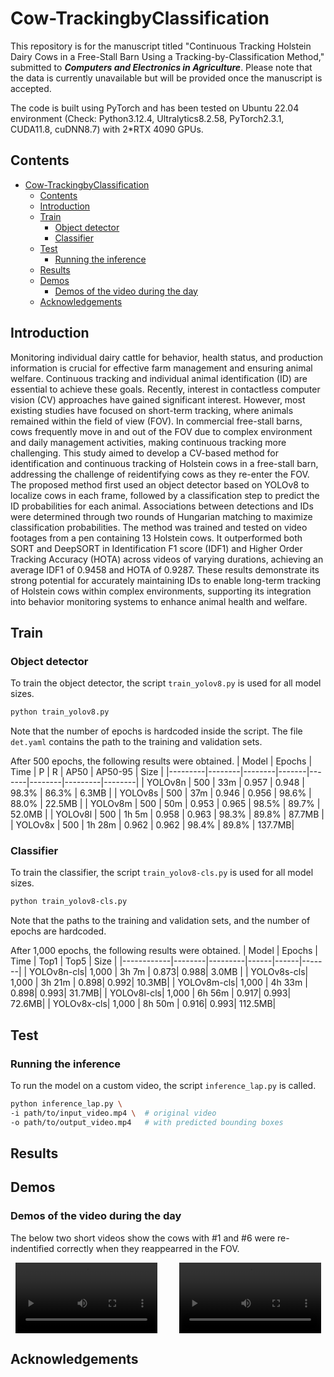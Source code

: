 # Cow-TrackingbyClassification


This repository is for the manuscript titled "Continuous Tracking Holstein Dairy Cows in a Free-Stall Barn Using a Tracking-by-Classification Method," submitted to ***Computers and Electronics in Agriculture***. Please note that the data is currently unavailable but will be provided once the manuscript is accepted.

The code is built using PyTorch and has been tested on Ubuntu 22.04 environment (Check: Python3.12.4, Ultralytics8.2.58, PyTorch2.3.1, CUDA11.8, cuDNN8.7) with 2*RTX 4090 GPUs. 

## Contents
- [Cow-TrackingbyClassification](#cow-trackingbyclassification)
  - [Contents](#contents)
  - [Introduction](#introduction)
  - [Train](#train)
    - [Object detector](#object-detector)
    - [Classifier](#classifier)
  - [Test](#test)
    - [Running the inference](#running-the-inference)
  - [Results](#results)
  - [Demos](#demos)
    - [Demos of the video during the day](#demos-of-the-video-during-the-day)
  - [Acknowledgements](#acknowledgements)

## Introduction
Monitoring individual dairy cattle for behavior, health status, and production information is crucial for effective farm management and ensuring animal welfare. Continuous tracking and individual animal identification (ID) are essential to achieve these goals. Recently, interest in contactless computer vision (CV) approaches have gained significant interest. However, most existing studies have focused on short-term tracking, where animals remained within the field of view (FOV). In commercial free-stall barns, cows frequently move in and out of the FOV due to complex environment and daily management activities, making continuous tracking more challenging. This study aimed to develop a CV-based method for identification and continuous tracking of Holstein cows in a free-stall barn, addressing the challenge of reidentifying cows as they re-enter the FOV. The proposed method first used an object detector based on YOLOv8 to localize cows in each frame, followed by a classification step to predict the ID probabilities for each animal. Associations between detections and IDs were determined through two rounds of Hungarian matching to maximize classification probabilities. The method was trained and tested on video footages from a pen containing 13 Holstein cows. It outperformed both SORT and DeepSORT in Identification F1 score (IDF1) and Higher Order Tracking Accuracy (HOTA) across videos of varying durations, achieving an average IDF1 of 0.9458 and HOTA of 0.9287. These results demonstrate its strong potential for accurately maintaining IDs to enable long-term tracking of Holstein cows within complex environments, supporting its integration into behavior monitoring systems to enhance animal health and welfare.



## Train
### Object detector
To train the object detector, the script `train_yolov8.py` is used for all model sizes.
```sh
python train_yolov8.py
```
Note that the number of epochs is hardcoded inside the script. The file `det.yaml` contains the path to the training and validation sets. 

After 500 epochs, the following results were obtained.
| Model   | Epochs | Time   |   P   |   R   |  AP50  | AP50-95 |  Size  |
|---------|--------|--------|-------|-------|--------|---------|--------|
| YOLOv8n |  500   | 33m    | 0.957 | 0.948 | 98.3%  | 86.3%   | 6.3MB  |
| YOLOv8s |  500   | 37m    | 0.946 | 0.956 | 98.6%  | 88.0%   | 22.5MB |
| YOLOv8m |  500   | 50m    | 0.953 | 0.965 | 98.5%  | 89.7%   | 52.0MB |
| YOLOv8l |  500   | 1h 5m  | 0.958 | 0.963 | 98.3%  | 89.8%   | 87.7MB |
| YOLOv8x |  500   | 1h 28m | 0.962 | 0.962 | 98.4%  | 89.8%   | 137.7MB|


### Classifier
To train the classifier, the script `train_yolov8-cls.py` is used for all model sizes.
```sh
python train_yolov8-cls.py
```
Note that the paths to the training and validation sets, and the number of epochs are hardcoded.

After 1,000 epochs, the following results were obtained.
| Model      | Epochs | Time    | Top1 | Top5 | Size  |
|------------|--------|---------|------|------|-------|
| YOLOv8n-cls| 1,000  | 3h 7m   | 0.873| 0.988| 3.0MB |
| YOLOv8s-cls| 1,000  | 3h 21m  | 0.898| 0.992| 10.3MB|
| YOLOv8m-cls| 1,000  | 4h 33m  | 0.898| 0.993| 31.7MB|
| YOLOv8l-cls| 1,000  | 6h 56m  | 0.917| 0.993| 72.6MB|
| YOLOv8x-cls| 1,000  | 8h 50m  | 0.916| 0.993| 112.5MB|


## Test
### Running the inference
To run the model on a custom video, the script `inference_lap.py` is called.
```sh
python inference_lap.py \
-i path/to/input_video.mp4 \  # original video
-o path/to/output_video.mp4   # with predicted bounding boxes
```

## Results

## Demos

### Demos of the video during the day

The below two short videos show the cows with #1 and #6 were re-indentified correctly when they reappearred in the FOV.

<div style="display: flex; justify-content: space-around; gap: 20px;">
  <!-- First Video -->
  <video controls width="45%">
    <source src="https://raw.githubusercontent.com/meiqing-wang/Cow-TrackingbyClassification/main/Demos/DayClip1.mp4" type="video/mp4">
    Your browser does not support the video tag.
  </video>

  <!-- Second Video -->
  <video controls width="45%">
    <source src="https://raw.githubusercontent.com/meiqing-wang/Cow-TrackingbyClassification/main/Demos/DayClip2.mp4" type="video/mp4">
    Your browser does not support the video tag.
  </video>
</div>


## Acknowledgements